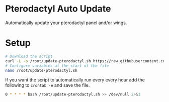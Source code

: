 # Pterodactyl Auto Update

Automatically update your pterodactyl panel and/or wings.

# Setup

```sh
# Download the script
curl -L -o /root/update-pterodactyl.sh https://raw.githubusercontent.com/FlaringPhoenix/pterodactyl-autoupdate/master/update-pterodactyl.sh
# Configure variables at the start of the file
nano /root/update-pterodactyl.sh
```

If you want the script to automatically run every every hour add the following to `crontab -e` and save the file.

```sh
0 * * * * bash /root/update-pterodactyl.sh >> /dev/null 2>&1
```
